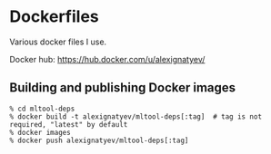 # Dockerfiles

Various docker files I use.

Docker hub: https://hub.docker.com/u/alexignatyev/


## Building and publishing Docker images

```
% cd mltool-deps
% docker build -t alexignatyev/mltool-deps[:tag]  # tag is not required, "latest" by default
% docker images
% docker push alexignatyev/mltool-deps[:tag]
```
